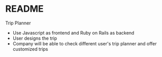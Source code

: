 # README
Trip Planner

- Use Javascript as frontend and Ruby on Rails as backend
- User designs the trip 
- Company will be able to check different user's trip planner and offer customized trips
